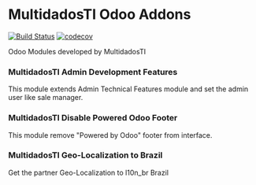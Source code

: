 # MultidadosTI Odoo Addons
[![Build Status](https://travis-ci.org/multidadosti-erp/multidadosti-addons.svg?branch=8.0)](https://travis-ci.org/multidadosti-erp/multidadosti-addons)
[![codecov](https://codecov.io/gh/multidadosti-erp/multidadosti-addons/branch/8.0/graph/badge.svg)](https://codecov.io/gh/multidadosti-erp/multidadosti-addons)

Odoo Modules developed by MultidadosTI

### MultidadosTI Admin Development Features

This module extends Admin Technical Features module and set the admin user like sale manager.

### MultidadosTI Disable Powered Odoo Footer

This module remove "Powered by Odoo" footer from interface.

### MultidadosTI Geo-Localization to Brazil

Get the partner Geo-Localization to l10n_br Brazil
